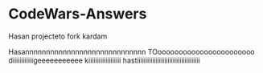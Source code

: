 # CodeWars-Answers

Hasan projecteto fork kardam

Hasannnnnnnnnnnnnnnnnnnnnnnnnnnnn
TOooooooooooooooooooooooo 
diiiiiiiiiiiigeeeeeeeeeee kiiiiiiiiiiiiiiiiiii 
hastiiiiiiiiiiiiiiiiiiiiiiiiiiiiiiiiiiiii
